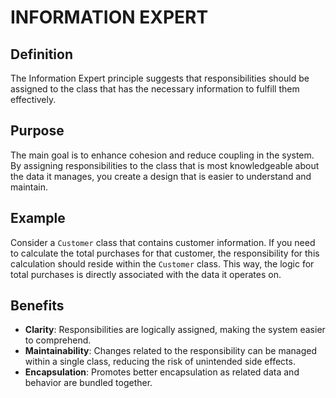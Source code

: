 # INFORMATION EXPERT

## Definition
The Information Expert principle suggests that responsibilities should be assigned to the class that has the necessary information to fulfill them effectively.

## Purpose
The main goal is to enhance cohesion and reduce coupling in the system. By assigning responsibilities to the class that is most knowledgeable about the data it manages, you create a design that is easier to understand and maintain.

## Example
Consider a `Customer` class that contains customer information. If you need to calculate the total purchases for that customer, the responsibility for this calculation should reside within the `Customer` class. This way, the logic for total purchases is directly associated with the data it operates on.

## Benefits
- **Clarity**: Responsibilities are logically assigned, making the system easier to comprehend.
- **Maintainability**: Changes related to the responsibility can be managed within a single class, reducing the risk of unintended side effects.
- **Encapsulation**: Promotes better encapsulation as related data and behavior are bundled together.


